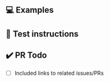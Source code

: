 <!---
Provide a general summary of the pull request here
Please look for any issues that this PR resolves and tag them in the PR.
-->

## 💻 Examples

<!-- Examples help us understand the requested feature better -->

## 🚨 Test instructions

<!-- explain how these changes can be tested, especially when this affects rendering -->

## ✔️ PR Todo

- [ ] Included links to related issues/PRs
